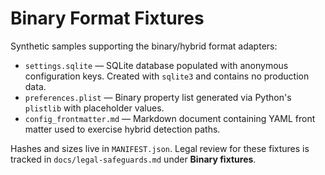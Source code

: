 # Binary Format Fixtures

Synthetic samples supporting the binary/hybrid format adapters:

- `settings.sqlite` — SQLite database populated with anonymous configuration
  keys. Created with `sqlite3` and contains no production data.
- `preferences.plist` — Binary property list generated via Python's
  `plistlib` with placeholder values.
- `config_frontmatter.md` — Markdown document containing YAML front matter used
  to exercise hybrid detection paths.

Hashes and sizes live in `MANIFEST.json`. Legal review for these fixtures is
tracked in `docs/legal-safeguards.md` under **Binary fixtures**.
